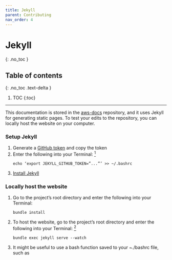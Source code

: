```yaml
---
title: Jekyll
parent: Contributing
nav_order: 4
---
```


# Jekyll
{: .no_toc }

## Table of contents
{: .no_toc .text-delta }

1. TOC
{:toc}

---

This documentation is stored in the
[aws-docs](https://github.com/nadeaulab/aws-docs) repository,
and it uses Jekyll for generating static pages.
To test your edits to the repository, you can locally host the website on your computer.

### Setup Jekyll
1. Generate a [GitHub token](https://github.com/settings/tokens) and copy the token
1. Enter the following into your Terminal:
[<sup>1</sup>](https://mycyberuniverse.com/fixing-jekyll-github-metadata-warning.html)
	```
	echo ‘export JEKYLL_GITHUB_TOKEN=”...”’ >> ~/.bashrc
	```
1. [Install Jekyll](https://jekyllrb.com/docs/installation/)

### Locally host the website
1. Go to the project’s root directory and enter the following into your Terminal:
	```
	bundle install
	```
1. To host the website, go to the project’s root directory and enter the following into your Terminal:
[<sup>2</sup>](https://help.github.com/en/articles/setting-up-your-github-pages-site-locally-with-jekyll)
	```
	bundle exec jekyll serve --watch
	```
1. It might be useful to use a bash function saved to your ~./bashrc file, such as

